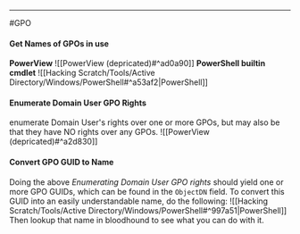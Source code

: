 -- -
#GPO
#### Get Names of GPOs in use
**PowerView**
![[PowerView (depricated)#^ad0a90]]
**PowerShell builtin cmdlet**
![[Hacking Scratch/Tools/Active Directory/Windows/PowerShell#^a53af2|PowerShell]]
#### Enumerate Domain User GPO Rights
enumerate Domain User's rights over one or more GPOs, but may also be that they have NO rights over any GPOs.
![[PowerView (depricated)#^a2d830]]
#### Convert GPO GUID to Name
Doing the above *Enumerating Domain User GPO rights* should yield one or more GPO GUIDs, which can be found in the `ObjectDN` field. To convert this GUID into an easily understandable name, do the following:
![[Hacking Scratch/Tools/Active Directory/Windows/PowerShell#^997a51|PowerShell]]
Then lookup that name in bloodhound to see what you can do with it. 